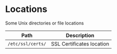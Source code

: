 # Locations

Some Unix directories or file locations

| Path              | Description               |
|:-----------------:|:-------------------------:|
| `/etc/ssl/certs/` | SSL Certificates location |